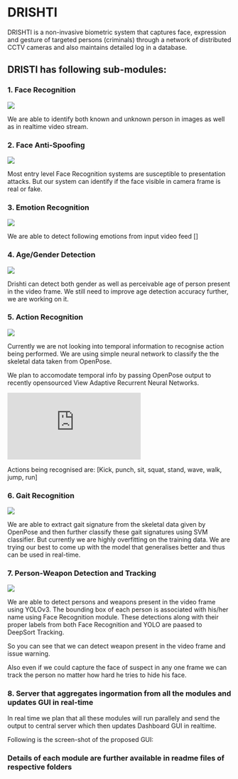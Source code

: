 # DRISHTI

DRISHTI is a non-invasive biometric system that captures face, expression and gesture of targeted persons (criminals) through a network of distributed  CCTV cameras and also maintains detailed log in a database.

## DRISTI has following sub-modules:
### 1. Face Recognition
![](https://github.com/madhuraut/MS331_Age-of-Ultron/blob/master/demo_vids/face%20recognition.gif)

We are able to identify both known and unknown person in images as well as in realtime video stream. 
### 2. Face Anti-Spoofing
![](https://github.com/madhuraut/MS331_Age-of-Ultron/blob/master/demo_vids/anti_spoofing.gif)

Most entry level Face Recognition systems are susceptible to presentation attacks.
But our system can identify if the face visible in camera frame is real or fake.
### 3. Emotion Recognition
![](https://github.com/madhuraut/MS331_Age-of-Ultron/blob/master/demo_vids/emotion_recognition.gif)

We are able to detect following emotions from input video feed
[]
### 4. Age/Gender Detection
![](https://github.com/madhuraut/MS331_Age-of-Ultron/blob/master/demo_vids/gender_age_detection.gif)

Drishti can detect both gender as well as perceivable age of person present in the video frame. We still need to improve age detection accuracy further, we are working on it. 
### 5. Action Recognition
![](https://github.com/madhuraut/MS331_Age-of-Ultron/blob/master/demo_vids/action%20recognition.gif)

Currently we are not looking into temporal information to recognise action being performed. We are using simple neural network to classify the the skeletal data taken from OpenPose. 

We plan to accomodate temporal info by passing OpenPose output to recently opensourced View Adaptive Recurrent Neural Networks.

![](https://github.com/microsoft/View-Adaptive-Neural-Networks-for-Skeleton-based-Human-Action-Recognition/blob/master/README.md)

Actions being recognised are:
[Kick, punch, sit, squat, stand, wave, walk, jump, run]
### 6. Gait Recognition
![](https://github.com/madhuraut/MS331_Age-of-Ultron/blob/master/demo_vids/gait_recognition.gif)

We are able to extract gait signature from the skeletal data given by OpenPose and then further classify these gait signatures using SVM classifier. But currently we are highly overfitting on the training data. We are trying our best to come up with the model that generalises better and thus can be used in real-time.  
### 7. Person-Weapon Detection and Tracking
![](https://github.com/madhuraut/MS331_Age-of-Ultron/blob/master/demo_vids/object_face_track.gif)

We are able to detect persons and weapons present in the video frame using YOLOv3. The bounding box of each person is associated with his/her name using Face Recognition module. These detections along with their proper labels from both Face Recognition and YOLO are paased to DeepSort Tracking.

So you can see that we can detect weapon present in the video frame and issue warning.

Also even if we could capture the face of suspect in any one frame we can track the person no matter how hard he tries to hide his face. 
### 8. Server that aggregates ingormation from all the modules and updates GUI in real-time

In real time we plan that all these modules will run parallely and send the output to central server which then updates Dashboard GUI in realtime. 

Following is the screen-shot of the proposed GUI:

### Details of each module are further available in readme files of respective folders 


